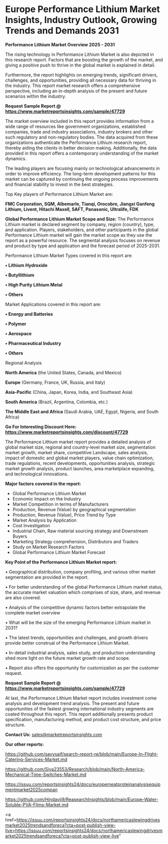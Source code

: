 # Europe Performance Lithium Market Insights, Industry Outlook, Growing Trends and Demands 2031

<Strong> Performance Lithium Market Overview 2025 - 2031</strong>

The rising technology in Performance Lithium Market is also depicted in this research report. Factors that are boosting the growth of the market, and giving a positive push to thrive in the global market is explained in detail.

Furthermore, the report highlights on emerging trends, significant drivers, challenges, and opportunities, providing all necessary data for thriving in the industry. This report market research offers a comprehensive perspective, including an in-depth analysis of the present and future scenarios within the industry.

<strong>Request Sample Report @ <a href=https://www.marketreportsinsights.com/sample/47729>https://www.marketreportsinsights.com/sample/47729</a></strong>

The market overview included in this report provides information from a wide range of resources like government organizations, established companies, trade and industry associations, industry brokers and other such regulatory and non-regulatory bodies. The data acquired from these organizations authenticate the Performance Lithium research report, thereby aiding the clients in better decision making. Additionally, the data provided in this report offers a contemporary understanding of the market dynamics.

The leading players are focusing mainly on technological advancements in order to improve efficiency. The long-term development patterns for this market can be captured by continuing the ongoing process improvements and financial stability to invest in the best strategies.

Top Key players of Performance Lithium Market are:

<strong>FMC Corporation, SQM, Albemarle, Tianqi, Orocobre, Jiangxi Ganfeng Lithium, Livent, Hitachi Maxell, SAFT, Panasonic, Ultralife, FDK</strong>

<strong><b>Global Performance Lithium Market Scope and Size:</b></strong>
The Performance Lithium market is declared segment by company, region (country), type, and application. Players, stakeholders, and other participants in the global Performance Lithium market will gain the market scope as they use the report as a powerful resource. The segmental analysis focuses on revenue and product by type and application and the forecast period of 2025-2031.

Performance Lithium Market Types covered in this report are:

<strong>•  Lithium Hydroxide

•  Butyllithium

•  High Purity Lithium Metal

•  Others</strong>

Market Applications covered in this report are:

<strong>•  Energy and Batteries

•  Polymer

•  Aerospace

•  Pharmaceutical Industry

•  Others</strong> 

Regional Analysis

<strong>North America</strong> (the United States, Canada, and Mexico)

<strong>Europe</strong> (Germany, France, UK, Russia, and Italy)

<strong>Asia-Pacific</strong> (China, Japan, Korea, India, and Southeast Asia)

<strong>South America</strong> (Brazil, Argentina, Colombia, etc.)

<strong>The Middle East and Africa</strong> (Saudi Arabia, UAE, Egypt, Nigeria, and South Africa)

<strong>Go For Interesting Discount Here: <a href=https://www.marketreportsinsights.com/discount/47729>https://www.marketreportsinsights.com/discount/47729</a></strong>

The Performance Lithium market report provides a detailed analysis of global market size, regional and country-level market size, segmentation market growth, market share, competitive Landscape, sales analysis, impact of domestic and global market players, value chain optimization, trade regulations, recent developments, opportunities analysis, strategic market growth analysis, product launches, area marketplace expanding, and technological innovations.

<strong><b>Major factors covered in the report:</b></strong>
<ul>
  <li>Global Performance Lithium Market </li>
  <li>Economic Impact on the Industry</li>
  <li>Market Competition in terms of Manufacturers</li>
  <li>Production, Revenue (Value) by geographical segmentation</li>
  <li>Production, Revenue (Value), Price Trend by Type</li>
  <li>Market Analysis by Application</li>
  <li>Cost Investigation</li>
  <li>Industrial Chain, Raw material sourcing strategy and Downstream Buyers</li>
  <li>Marketing Strategy comprehension, Distributors and Traders</li>
  <li>Study on Market Research Factors</li>
  <li>Global Performance Lithium Market Forecast</li>
</ul>

<strong><b>Key Point of the Performance Lithium Market report:</b></strong>

• Geographical distribution, company profiling, and various other market segmentation are provided in the report.

• For better understanding of the global Performance Lithium market status, the accurate market valuation which comprises of size, share, and revenue are also covered.

• Analysis of the competitive dynamic factors better extrapolate the complete market overview

• What will be the size of the emerging Performance Lithium market in 2031?

• The latest trends, opportunities and challenges, and growth drivers provide better construal of the Performance Lithium Market.

• In-detail industrial analysis, sales study, and production understanding shed more light on the future market growth rate and scope.

• Report also offers the opportunity for customization as per the customer request.

<strong>Request Sample Report @ <a href=https://www.marketreportsinsights.com/sample/47729>https://www.marketreportsinsights.com/sample/47729</a></strong>

At last, the Performance Lithium Market report includes investment come analysis and development trend analysis. The present and future opportunities of the fastest growing international industry segments are coated throughout this report. This report additionally presents product specification, manufacturing method, and product cost structure, and price structure.

<strong>Contact Us:</strong>
sales@marketreportsinsights.com

<strong>Our other reports:</strong>

<a href=https://github.com/sayysaif/search-report-re/blob/main/Europe-In-Flight-Catering-Services-Market.md>https://github.com/sayysaif/search-report-re/blob/main/Europe-In-Flight-Catering-Services-Market.md</a>

<a href=https://github.com/Siya23553/Research/blob/main/North-America-Mechanical-Time-Switches-Market.md>https://github.com/Siya23553/Research/blob/main/North-America-Mechanical-Time-Switches-Market.md</a>

<a href=https://issuu.com/reportsinsights24/docs/europemeatproteinanalysisequipmentmarket2025compan>https://issuu.com/reportsinsights24/docs/europemeatproteinanalysisequipmentmarket2025compan</a>

<a href=https://github.com/Hindavii9/ReasearchInsights/blob/main/Europe-Water-Soluble-PVA-Films-Market.md>https://github.com/Hindavii9/ReasearchInsights/blob/main/Europe-Water-Soluble-PVA-Films-Market.md</a>

<a href=https://issuu.com/reportsinsights24/docs/northamericaslewingdrivesmarket2025trendsandforeca?cta=post-publish-view-live>https://issuu.com/reportsinsights24/docs/northamericaslewingdrivesmarket2025trendsandforeca?cta=post-publish-view-live</a>"
